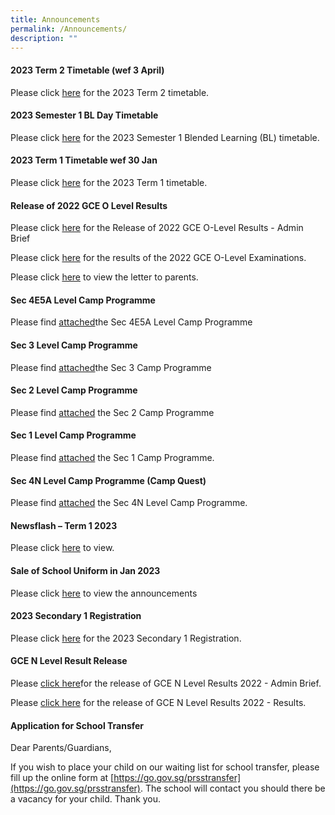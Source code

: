 ```yaml
---
title: Announcements
permalink: /Announcements/
description: ""
---
```

#### 2023 Term 2 Timetable (wef 3 April)

Please click [here](/files/Announcements/2023/classes%20-%202023%20t2%20tt%20wef%203%20apr%20final%203.pdf) for the 2023 Term 2 timetable.

#### 2023 Semester 1 BL Day Timetable

Please click [here](/files/Announcements/2023/2023%20sem1%20bl%20tt%20v2%20-%20class.pdf) for the 2023 Semester 1 Blended Learning (BL) timetable.

#### 2023 Term 1 Timetable wef 30 Jan

Please click [here](/files/2023%20T1%20Timetable%20WEF%2030%20Jan%20FINAL2%20CLASSES.pdf) for the 2023 Term 1 timetable.

#### Release of 2022 GCE O Level Results

Please click [here](/files/Release%20of%202022%20GCE%20O%20Level%20Results_Admin%20Brief_for%20school%20website.pdf) for the Release of 2022 GCE O-Level Results - Admin Brief

Please click [here](/files/Release%20of%202022%20GCE%20O%20Level%20Results_For%20School%20Website.pdf) for the results of the 2022 GCE O-Level Examinations.

Please click [here](/release-of-2022-gce-o-level-results) to view the letter to parents.

#### Sec 4E5A Level Camp Programme

Please find [attached](/files/Sec%204E5NA%20Level%20Camp%20Programme.pdf)the Sec 4E5A Level Camp Programme

#### Sec 3 Level Camp Programme

Please find [attached](/files/Sec%203%20Camp%202023_Programme_updated%205%20Jan.pdf)the Sec 3 Camp Programme

#### Sec 2 Level Camp Programme

Please find [attached](/files/Camp%20Prog%20for%20Parents.pdf) the Sec 2 Camp Programme

#### Sec 1 Level Camp Programme

Please find [attached](/files/Camp%20Oneiric%20Programme.pdf) the Sec 1 Camp Programme.

#### Sec 4N Level Camp Programme (Camp Quest)

Please find [attached](/files/Camp%20Quest%20Programme.pdf) the Sec 4N Level Camp Programme.

#### Newsflash – Term 1 2023

Please click [here](/files/Newsflash%20Term%201%202023_Final.pdf) to view.

#### Sale of School Uniform in Jan 2023

Please click [here](/files/Pasir%20Ris%20Secondary%20%20sale%20schedule%20Jan%202023%20.pdf) to view the announcements


#### 2023 Secondary 1 Registration

Please click [here](/2023-secondary-1-registration) for the 2023 Secondary 1 Registration.

#### GCE N Level Result Release

Please [click here](/files/Release%20of%20GCE%20N%20Level%20Results%202022_Admin%20Brief%2019%20Dec%20Final%20-%20for%20school%20website.pdf)for the release of GCE N Level Results 2022 - Admin Brief.

Please [click here](/files/Release%20of%20GCE%20N%20Level%20Results%202022_Results%20-%20final%20for%20school%20website.pdf) for the release of GCE N Level Results 2022 - Results.

#### Application for School Transfer

Dear Parents/Guardians,

If you wish to place your child on our waiting list for school transfer, please fill up the online form at [https://go.gov.sg/prsstransfer](https://go.gov.sg/prsstransfer). The school will contact you should there be a vacancy for your child. Thank you.
